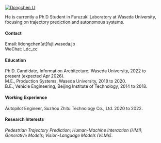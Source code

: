 

[![Dongchen LI](https://img.shields.io/badge/DongchenLI-github-blue?logo=github)](https://github.com/ldc-waseda/Dongchen-LI.github.io)

He is currently a Ph.D Student in Furuzuki Laboratory at Waseda University, focusing on trajectory prediction and autonomous systems.

#### Contact

Email: lidongchen[at]fuji.waseda.jp \
WeChat: Ldc_cc

#### Education
Ph.D. Candidate, Information Architecture, Waseda University, 2022 to present (expected Apr 2026).\
M.E., Production Systems, Waseda University, 2018 to 2020.\
B.E., Vehicle Engineering, Beijing Institute of Technology, 2014 to 2018.

#### Working Experience
Autopilot Engineer, Suzhou Zhitu Technology Co., Ltd. 2020 to 2022.

#### Research Interests
*Pedestrian Trajectory Prediction*; *Human-Machine Interaction (HMI)*; *Generative Models*; *Vision-Language Models (VLMs)*.

